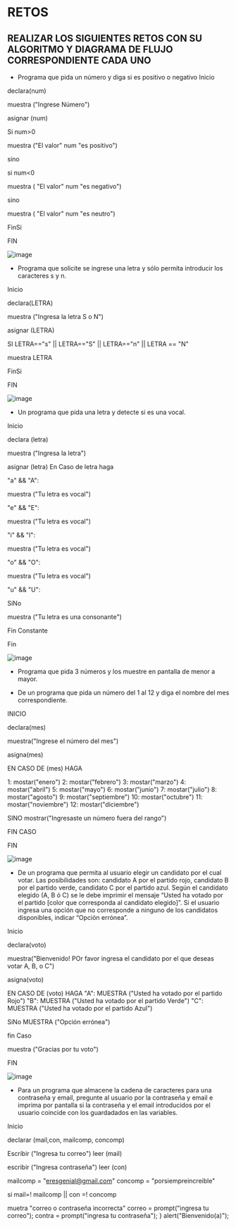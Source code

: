 # RETOS
## REALIZAR LOS SIGUIENTES RETOS CON SU ALGORITMO Y DIAGRAMA DE FLUJO CORRESPONDIENTE CADA UNO 

* Programa que pida un número y diga si es positivo o negativo
Inicio

declara(num)

muestra ("Ingrese Número")

asignar (num)

Si num>0

muestra ("El valor" num "es positivo")

sino

  si num<0

muestra ( "El valor" num "es negativo")

  sino 
  
  muestra ( "El valor" num "es neutro")

FinSi

FIN

![image](https://user-images.githubusercontent.com/101668305/161143498-8ff5a63a-dfde-4da8-86bc-5302b53bfb34.png)


* Programa que solicite se ingrese una letra y sólo permita introducir los caracteres s y n.

Inicio

declara(LETRA)

muestra ("Ingresa la letra S o N")

asignar (LETRA)

SI LETRA=="s" || LETRA=="S" || LETRA=="n" || LETRA == "N"

muestra LETRA

FinSi

FIN

![image](https://user-images.githubusercontent.com/101668305/161140742-764f76f0-7b5c-42a0-8f18-36218ddb7e3f.png)

* Un programa que pida una letra y detecte si es una vocal. 

Inicio

declara (letra)

muestra ("Ingresa la letra")

asignar (letra)
 En Caso de letra haga

"a" && "A":

muestra ("Tu letra es vocal")

"e" && "E":

muestra ("Tu letra es vocal")

"i" && "I":

muestra ("Tu letra es vocal")

 "o" && "O":

muestra ("Tu letra es vocal")

"u" && "U":
 
 SiNo 
 
 muestra ("Tu letra es una consonante")

Fin Constante

Fin

![image](https://user-images.githubusercontent.com/101668305/161145407-6915703d-28d2-4aea-a28f-17df0b0bd8b3.png)

* Programa que pida 3 números y los muestre en pantalla de menor a mayor.  


* De un programa que pida un número del 1 al 12 y diga el nombre del mes correspondiente.

INICIO

declara(mes)

muestra("Ingrese el número del mes")

asigna(mes)

EN CASO DE (mes) HAGA

1: mostar("enero")
2: mostar("febrero")
3: mostar("marzo") 
4: mostar("abril") 
5: mostar("mayo")
6: mostar("junio") 
7: mostar("julio")
8: mostar("agosto")
9: mostar("septiembre")
10: mostar("octubre")
11: mostar("noviembre")
12: mostar("diciembre")

SINO 
mostrar("Ingresaste un número fuera del rango") 

FIN CASO

FIN

![image](https://user-images.githubusercontent.com/101668305/161169459-6d4301a3-f096-4b75-985f-9cc0451fde1b.png)




* De un programa que permita al usuario elegir un candidato por el cual votar. Las posibilidades son: candidato A por el partido rojo, candidato B por el partido verde, candidato C por el partido azul. Según el candidato elegido (A, B ó C) se le debe imprimir el mensaje “Usted ha votado por el partido [color que corresponda al candidato elegido]”. Si el usuario ingresa una opción que no corresponde a ninguno de los candidatos disponibles, indicar “Opción errónea”.

Inicio

declara(voto)

muestra("Bienvenido! POr favor ingresa el candidato por el que deseas votar A, B, o C")

asigna(voto)

EN CASO DE (voto) HAGA
"A":
MUESTRA ("Usted ha votado por el partido Rojo")
"B":
MUESTRA ("Usted ha votado por el partido Verde")
"C":
MUESTRA ("Usted ha votado por el partido Azul")

SiNo
MUESTRA ("Opción errónea")

fin Caso

muestra ("Gracias por tu voto")

FIN

![image](https://user-images.githubusercontent.com/101668305/161360839-5d137029-1b15-4dea-9189-78904b315897.png)



* Para un programa que almacene la cadena de caracteres para una contraseña y email, pregunte al usuario por la contraseña y email e imprima por pantalla si la contraseña y el email introducidos por el usuario coincide con los guardadados en las variables.

Inicio

declarar (mail,con, mailcomp, concomp)

Escribir ("Ingresa tu correo")
leer (mail)

escribir ("Ingresa contraseña")
leer (con)

mailcomp = "eresgenial@gmail.com"
concomp = "porsiempreincreible"


si mail=! mailcomp || con =! concomp

muetra "correo o contraseña incorrecta"
    correo = prompt("ingresa tu correo");
    contra = prompt("ingresa tu contraseña");
}
alert("Bienvenido(a)");



